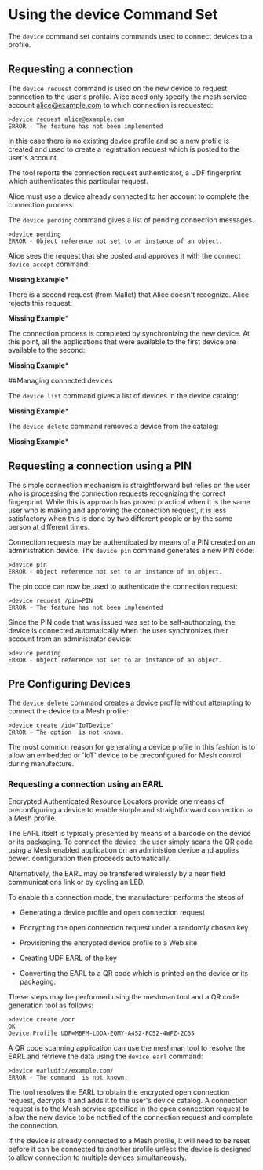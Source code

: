 
# Using the device Command Set

The `device` command set contains commands used to connect devices to a 
profile.

## Requesting a connection

The `device request` command is used on the new device 
to request connection to the user's profile. Alice need only specify 
the mesh service account alice@example.com to which connection is requested:


````
>device request alice@example.com
ERROR - The feature has not been implemented
````

In this case there is no existing device profile and so a new profile is
created and used to create a registration request which is posted to the user's 
account.

The tool reports the connection request authenticator, a UDF fingerprint which
authenticates this particular request.

Alice must use a device already connected to her account to
complete the connection process.

The `device pending` command gives a list of pending connection
messages.


````
>device pending
ERROR - Object reference not set to an instance of an object.
````

Alice sees the request that she posted and approves it with the connect
`device accept` command:

**Missing Example***

There is a second request (from Mallet) that Alice doesn't recognize. Alice rejects this
request:

**Missing Example***

The connection process is completed by synchronizing the new device. At this point,
all the applications that were available to the first device are available to the
second:

**Missing Example***

##Managing connected devices

The `device list` command gives a list of devices in the device 
catalog:

**Missing Example***

The `device delete` command removes a device from the catalog:

**Missing Example***


## Requesting a connection using a PIN

The simple connection mechanism is straightforward but relies on the user who is
processing the connection requests recognizing the correct fingerprint. While this
is approach has proved practical when it is the same user who is making and 
approving the connection request, it is less satisfactory when this is done
by two different people or by the same person at different times.

Connection requests may be authenticated by means of a PIN created on an 
administration device. The `device pin` command generates
a new PIN code:


````
>device pin
ERROR - Object reference not set to an instance of an object.
````

The pin code can now be used to authenticate the connection request:


````
>device request /pin=PIN
ERROR - The feature has not been implemented
````

Since the PIN code that was issued was set to be self-authorizing, the device
is connected automatically when the user synchronizes their account from an 
administrator device:


````
>device pending
ERROR - Object reference not set to an instance of an object.
````


## Pre Configuring Devices

The `device delete` command creates a device profile without attempting
to connect the device to a Mesh profile:


````
>device create /id="IoTDevice"
ERROR - The option  is not known.
````

The most common reason for generating a device profile in this fashion is to allow
an embedded or 'IoT' device to be preconfigured for Mesh control during manufacture.


### Requesting a connection using an EARL

Encrypted Authenticated Resource Locators provide one means of preconfiguring
a device to enable simple and straightforward connection to a Mesh profile.

The EARL itself is typically presented by means of a barcode on the device
or its packaging. To connect the device, the user simply scans the QR code using
a Mesh enabled application on an administion device and applies power.
configuration then proceeds automatically.

Alternatively, the EARL may be transfered wirelessly by a near field 
communications link or by cycling an LED.



To enable this connection mode, the manufacturer performs the steps of

* Generating a device profile and open connection request

* Encrypting the open connection request under a randomly chosen key

* Provisioning the encrypted device profile to a Web site

* Creating UDF EARL of the key

* Converting the EARL to a QR code which is printed on the device or its packaging.

These steps may be performed using the meshman tool and a QR code generation tool as follows:


````
>device create /ocr
OK
Device Profile UDF=MBFM-LDDA-EQMY-A4S2-FC52-4WFZ-2C6S
````

A QR code scanning application can use the meshman tool to resolve the EARL and retrieve
the data using the `device earl` command:


````
>device earludf://example.com/
ERROR - The command  is not known.
````

The tool resolves the EARL to obtain the encrypted open connection request,
decrypts it and adds it to the user's device catalog. A connection request is
to the Mesh service specified in the open connection request to allow the 
new device to be notified of the connection request and complete the connection.

If the device is already connected to a Mesh profile, it will need to be reset 
before it can be connected to another profile unless the device is designed
to allow connection to multiple devices simultaneously.



